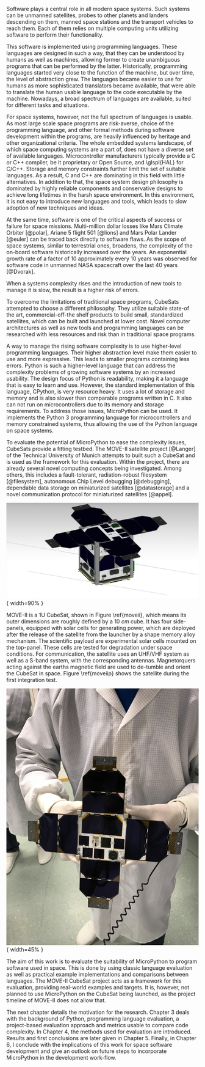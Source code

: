 Software plays a central role in all modern space systems. Such systems can be unmanned satellites, probes to other planets and landers descending on them, manned space stations and the transport vehicles to reach them. Each of them relies on multiple computing units utilizing software to perform their functionality.

This software is implemented using programming languages. These languages are designed in such a way, that they can be understood by humans as well as machines, allowing former to create unambiguous programs that can be performed by the latter. Historically, programming languages started very close to the function of the machine, but over time, the level of abstraction grew. The languages became easier to use for humans as more sophisticated translators became available, that were able to translate the human usable language to the code executable by the machine. Nowadays, a broad spectrum of languages are available, suited for different tasks and situations.

For space systems, however, not the full spectrum of languages is usable. As most large scale space programs are risk-averse, choice of the programming language, and other formal methods during software development within the programs, are heavily influenced by heritage and other organizational criteria. The whole embedded systems landscape, of which space computing systems are a part of, does not have a diverse set of available languages. Microcontroller manufacturers typically provide a C or C++ compiler, be it proprietary or Open Source, and \\glspl{HAL} for C/C++. Storage and memory constraints further limit the set of suitable languages. As a result, C and C++ are dominating in this field with little alternatives. In addition to that, the space system design philosophy is dominated by highly reliable components and conservative designs to achieve long lifetimes in the harsh space environment. In this environment, it is not easy to introduce new languages and tools, which leads to slow adoption of new techniques and ideas.

At the same time, software is one of the critical aspects of success or failure for space missions. Multi-million dollar losses like Mars Climate Orbiter [@polar], Ariane 5 flight 501 [@lions] and Mars Polar Lander [@euler] can be traced back directly to software flaws. As the scope of space systems, similar to terrestrial ones, broadens, the complexity of the on-board software historically increased over the years. An exponential growth rate of a factor of 10 approximately every 10 years was observed for software code in unmanned NASA spacecraft over the last 40 years [@Dvorak].

When a systems complexity rises and the introduction of new tools to manage it is slow, the result is a higher risk of errors.

To overcome the limitations of traditional space programs, CubeSats attempted to choose a different philosophy. They utilize suitable state-of the art, commercial-off-the shelf products to build small, standardized satellites, which can be built and launched at lower cost. Novel computer architectures as well as new tools and programming languages can be researched with less resources and risk than in traditional space programs.

A way to manage the rising software complexity is to use higher-level programming languages. Their higher abstraction level make them easier to use and more expressive. This leads to smaller programs containing less errors. Python is such a higher-level language that can address the complexity problems of growing software systems by an increased usability. The design focus of Python is readability, making it a language that is easy to learn and use. However, the standard implementation of this language, CPython, is very resource heavy. It uses a lot of storage and memory and is also slower than comparable programs written in C. It also can not run on microcontrollers due to its memory and storage requirements.
To address those issues, MicroPython can be used. It implements the Python 3 programming language for microcontrollers and memory constrained systems, thus allowing the use of the Python language on space systems.

To evaluate the potential of MicroPython to ease the complexity issues, CubeSats provide a fitting testbed. The MOVE-II satellite project [@Langer] of the Technical University of Munich attempts to built such a CubeSat and is used as the framework for this evaluation. Within the project, there are already several novel computing concepts being investigated. Among others, this includes a fault-tolerant, radiation-robust filesystem [@filesystem], autonomous Chip Level debugging [@debugging], dependable data storage on miniaturized satellites [@datastorage] and a novel communication protocol for miniaturized satellites [@appel].

![MOVE-II Satellite Rendering\\label{moveii}](resources/figs/MOVE-II_Rendering.png){ width=90% }

MOVE-II is a 1U CubeSat, shown in Figure \\ref{moveii}, which means its outer dimensions are roughly defined by a $10~cm$ cube. It has four side-panels, equipped with solar cells for generating power, which are deployed after the release of the satellite from the launcher by a shape memory alloy mechanism. The scientific payload are experimental solar cells mounted on the top-panel. These cells are tested for degradation under space conditions. For communication, the satellite uses an UHF/VHF system as well as a S-band system, with the corresponding antennas. Magnetorquers acting against the earths magnetic field are used to de-tumble and orient the CubeSat in space. Figure \\ref{moveiip} shows the satellite during the first integration test.

![MOVE-II Satellite during integration test\\label{moveiip}](resources/figs/int.jpg){ width=45% }

The aim of this work is to evaluate the suitability of MicroPython to program software used in space. This is done by using classic language evaluation as well as practical example implementations and comparisons between languages. The MOVE-II CubeSat project acts as a framework for this evaluation, providing real-world examples and targets. It is, however, not planned to use MicroPython on the CubeSat being launched, as the project timeline of MOVE-II does not allow that.

The next chapter details the motivation for the research. Chapter 3 deals with the background of Python, programming language evaluation, a project-based evaluation approach and metrics usable to compare code complexity. In Chapter 4, the methods used for evaluation are introduced. Results and first conclusions are later given in Chapter 5. Finally, in Chapter 6, I conclude with the implications of this work for space software development and give an outlook on future steps to incorporate MicroPython in the development work-flow.
